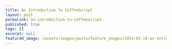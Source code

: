```yaml
---
title: An Introduction to CoffeeScript
layout: post
permalink: an-introduction-to-coffeescript
published: true
tags: []
excerpt: null
featured_image: /assets/images/posts/feature_images/2014-02-14-an-introduction-to-coffeescript.jpg
---
```


